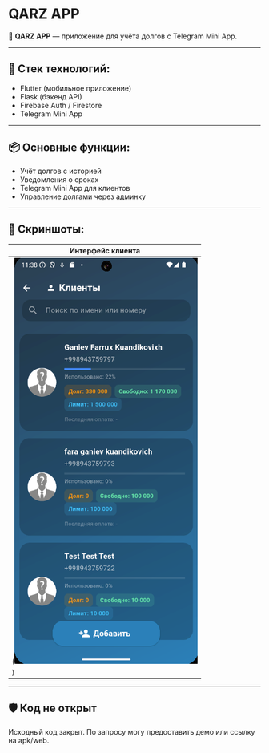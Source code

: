 # QARZ APP

📱 **QARZ APP** — приложение для учёта долгов с Telegram Mini App.

---

## 🔧 Стек технологий:
- Flutter (мобильное приложение)
- Flask (бэкенд API)
- Firebase Auth / Firestore
- Telegram Mini App

---

## 📦 Основные функции:
- Учёт долгов с историей
- Уведомления о сроках
- Telegram Mini App для клиентов
- Управление долгами через админку

---

## 📸 Скриншоты:

| Интерфейс клиента 
|-------------------
| (![image](https://github.com/faraganiev/qarzapp/blob/main/Screenshot_1.png)
) | ![screenshot2](ссылка_на_картинку2)](https://github.com/faraganiev/qarzapp/blob/main/Screenshot_1.png) |

---

## 🛡 Код не открыт
Исходный код закрыт. По запросу могу предоставить демо или ссылку на apk/web.

